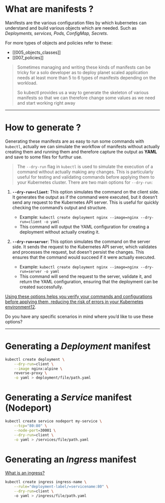 
# What are manifests ?

Manifests are the various configuration files by which kubernetes can understand and build various objects which are needed. Such as *Deployments, services, Pods, ConfigMap, Secrets*. 

For more types of objects and policies refer to these:
- [[005_objects_classes]]
- [[007_policies]]

> Sometimes managing and writing these kinds of manifests can be tricky for a solo developer as to deploy planet scaled application needs at least more than 5 to 6 types of manifests depending on the workload. 
> 
> So kubectl provides us a way to generate the skeleton of various manifests so that we can therefore change some values as we need and start working right away

---

# How to generate ? 

Generating these manifests are as easy to run some commands with `kubectl`, actually we can simulate the workflow of manifests without actually creating them and running them and therefore capture the output as **YAML** and save to some files for furthur use.

> The `--dry-run` flag in `kubectl` is used to simulate the execution of a command without actually making any changes. This is particularly useful for testing and validating commands before applying them to your Kubernetes cluster. There are two main options for `--dry-run`:

1. **`--dry-run=client`**: This option simulates the command on the client side. It generates the output as if the command were executed, but it doesn’t send any request to the Kubernetes API server. This is useful for quickly checking the command’s output and structure.
    
    - Example: `kubectl create deployment nginx --image=nginx --dry-run=client -o yaml`
    - This command will output the YAML configuration for creating a deployment without actually creating it.
2. **`--dry-run=server`**: This option simulates the command on the server side. It sends the request to the Kubernetes API server, which validates and processes the request, but doesn’t persist the changes. This ensures that the command would succeed if it were actually executed.
    
    - Example: `kubectl create deployment nginx --image=nginx --dry-run=server -o yaml`
    - This command will send the request to the server, validate it, and return the YAML configuration, ensuring that the deployment can be created successfully.

[Using these options helps you verify your commands and configurations before applying them, reducing the risk of errors in your Kubernetes environment](https://kubernetes.io/docs/reference/kubectl/generated/kubectl_run/)[1](https://kubernetes.io/docs/reference/kubectl/generated/kubectl_run/)[2](https://www.goglides.dev/bkpandey/-dry-run-client-vs-server-vs-none-500f).

Do you have any specific scenarios in mind where you’d like to use these options?

---

# Generating a *Deployment* manifest

```bash
kubectl create deployment \
	--dry-run=client \
	--image nginx:alpine \
	reverse-proxy \
	-o yaml > deployment/file/path.yaml
```


# Generating a *Service* manifest (Nodeport)

```bash
kubectl create service nodeport my-service \
	--tcp="80:80" \
	--node-port=30001 \
	--dry-run=client \
	-o yaml > /services/file/path.yaml
```

# Generating an *Ingress* manifest
[What is an ingress?](005_objects_classes#Ingress)

```bash
kubectl create ingress ingress-name \
	--rule="deployment-label/=servicename:80" \
	--dry-run=client \ 
	-o yaml > /ingress/file/path.yaml
```

